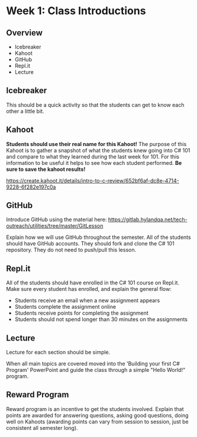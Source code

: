 # Week 1: Class Introductions

## Overview
- Icebreaker
- Kahoot
- GitHub
- Repl.it
- Lecture

## Icebreaker
This should be a quick activity so that the students can get to know each other a little bit.

## Kahoot
**Students should use their real name for this Kahoot!** The purpose of this Kahoot is to gather a snapshot of what the students knew going into C# 101 and compare to what they learned during the last week for 101. For this information to be useful it helps to see how each student performed. **Be sure to save the kahoot results!**

https://create.kahoot.it/details/intro-to-c-review/652bf6af-dc8e-4714-9228-6f282e197c0a

## GitHub
Introduce GitHub using the material here: https://gitlab.hylandqa.net/tech-outreach/utilities/tree/master/GitLesson

Explain how we will use GitHub throughout the semester. All of the students should have GitHub accounts. They should fork and clone the C# 101 repository. They do not need to push/pull this lesson.

## Repl.it
All of the students should have enrolled in the C# 101 course on Repl.it. Make sure every student has enrolled, and explain the general flow:
- Students receive an email when a new assignment appears
- Students complete the assignment online
- Students receive points for completing the assignment
- Students should not spend longer than 30 minutes on the assignments

## Lecture
Lecture for each section should be simple. 

When all main topics are covered moved into the 'Building your first C# Program' PowerPoint and guide the class through a simple "Hello World!" program.

## Reward Program
Reward program is an incentive to get the students involved. Explain that points are awarded for answering questions, asking good questions, doing well on Kahoots (awarding points can vary from session to session, just be consistent all semester long).